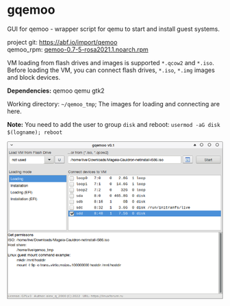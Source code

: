 # gqemoo
GUI for qemoo - wrapper script for qemu to start and install guest systems.  
  
project git: https://abf.io/import/qemoo  
qemoo_rpm: [qemoo-0.7-5-rosa2021.1.noarch.rpm](https://mirror.yandex.ru/rosa/rosa2021.1/repository/x86_64/contrib/release/qemoo-0.7-5-rosa2021.1.noarch.rpm)  
  
VM loading from flash drives and images is supported `*.qcow2` and `*.iso`. Before loading the VM, you can connect flash drives, `*.iso`, `*.img` images and block devices.

**Dependencies:** qemoo qemu gtk2  
  
Working directory: `~/qemoo_tmp`; The images for loading and connecting are here.  
  
**Note:** You need to add the user to group `disk` and reboot: `usermod -aG disk $(logname); reboot`
  
![](https://github.com/AKotov-dev/gqemoo/blob/main/ScreenShot1.png)
